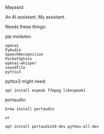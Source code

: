 Mayasist

An AI assistant. My assistant.

Needs these things:

pip modules:

    openai
    PyAudio
    SpeechRecognition
    PocketSphinx
    openai-whisper
    soundfile
    pyttsx3

pyttsx3 might need:

    apt install espeak ffmpeg libespeak1

portaudio:

    brew install portaudio

    or

    apt install portaudio19-dev python-all-dev


